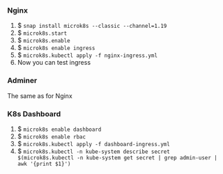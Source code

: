 ### Nginx
1. $ `snap install microk8s --classic --channel=1.19`
1. $ `microk8s.start`
1. $ `microk8s.enable`
1. $ `microk8s enable ingress`
1. $ `microk8s.kubectl apply -f nginx-ingress.yml`
1. Now you can test ingress

### Adminer
The same as for Nginx

### K8s Dashboard
1. $ `microk8s enable dashboard`
1. $ `microk8s enable rbac`
1. $ `microk8s.kubectl apply -f dashboard-ingress.yml`
1. $ `microk8s.kubectl -n kube-system describe secret $(microk8s.kubectl -n kube-system get secret | grep admin-user | awk '{print $1}')`